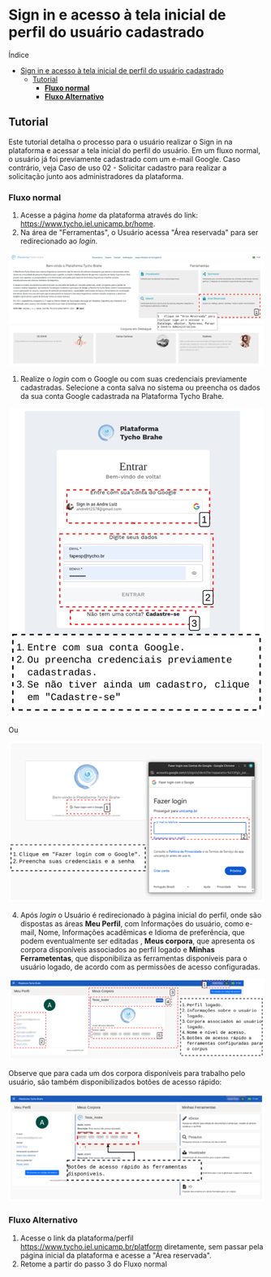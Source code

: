 # Sign in e acesso à tela inicial de perfil do usuário cadastrado

Índice

- [Sign in e acesso à tela inicial de perfil do usuário cadastrado](#sign-in-e-acesso-à-tela-inicial-de-perfil-do-usuário-cadastrado)
  - [Tutorial](#tutorial)
    - [**Fluxo normal**](#fluxo-normal)
    - [**Fluxo Alternativo**](#fluxo-alternativo)

## Tutorial

Este tutorial detalha o processo para o usuário realizar o Sign in na plataforma e acessar a tela inicial do perfil do usuário. Em um fluxo normal, o usuário já foi previamente cadastrado com um e-mail Google. Caso contrário, veja Caso de uso 02 - Solicitar cadastro para realizar a solicitação junto aos administradores da plataforma.

### **Fluxo normal**

1. Acesse a página _home_ da plataforma através do link: <https://www.tycho.iel.unicamp.br/home>.
2. Na área de "Ferramentas", o Usuário acessa "Área reservada" para ser redirecionado ao _login_.

!["Acessando Área reservada"](./images/si/tycho_home_signin.png)

1. Realize o _login_ com o Google ou com suas credenciais previamente cadastradas. Selecione a conta salva no sistema ou preencha os dados da sua conta Google cadastrada na Plataforma Tycho Brahe.

![Login google](./images/si/login_2.png)

Ou

![Tela de login](./images/si/tycho_home_signin2.png)

4. Após _login_ o Usuário é redirecionado à página inicial do perfil, onde são dispostas as áreas **Meu Perfil**, com Informações do usuário, como e-mail, Nome, Informações acadêmicas e Idioma de preferência, que podem eventualmente ser editadas <!-- REVISAR CRÍTICO: avisar ao Luiz que as edições não são persistidos na base, não ficam salvas: ISSUE CRIADA-->, **Meus corpora**, que apresenta os corpora disponíveis associados ao perfil logado e **Minhas Ferrametentas**, que disponibiliza as ferramentas disponíveis para o usuário logado, de acordo com as permissões de acesso configuradas.

!["Tela de perfil do usuário"](./images/si/area_reservada_perfil.png)

Observe que para cada um dos corpora disponíveis para trabalho pelo usuário, são também disponibilizados botões de acesso rápido:

!["Botões de acesso rápido"](./images/si/botoes_acesso_rapido.png)

### **Fluxo Alternativo**

1. Acesse o link da plataforma/perfil <https://www.tycho.iel.unicamp.br/platform> diretamente, sem passar pela página inicial da plataforma e acesse a "Área reservada".
2. Retome a partir do passo 3 do Fluxo normal

